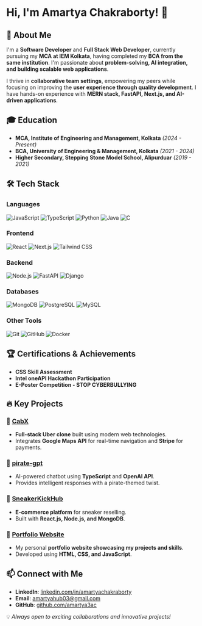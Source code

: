 # Hi, I'm Amartya Chakraborty! 👋

## 🚀 About Me

I'm a **Software Developer** and **Full Stack Web Developer**, currently pursuing my **MCA at IEM Kolkata**, having completed my **BCA from the same institution**. I'm passionate about **problem-solving, AI integration, and building scalable web applications**.

I thrive in **collaborative team settings**, empowering my peers while focusing on improving the **user experience through quality development**. I have hands-on experience with **MERN stack, FastAPI, Next.js, and AI-driven applications**.

## 🎓 Education

- **MCA, Institute of Engineering and Management, Kolkata** *(2024 - Present)*
- **BCA, University of Engineering & Management, Kolkata** *(2021 - 2024)*
- **Higher Secondary, Stepping Stone Model School, Alipurduar** *(2019 - 2021)*

## 🛠️ Tech Stack

### Languages
![JavaScript](https://img.shields.io/badge/JavaScript-F7DF1E?style=for-the-badge&logo=javascript&logoColor=black)
![TypeScript](https://img.shields.io/badge/TypeScript-007ACC?style=for-the-badge&logo=typescript&logoColor=white)
![Python](https://img.shields.io/badge/Python-3776AB?style=for-the-badge&logo=python&logoColor=white)
![Java](https://img.shields.io/badge/Java-ED8B00?style=for-the-badge&logo=openjdk&logoColor=white)
![C](https://img.shields.io/badge/C-00599C?style=for-the-badge&logo=c&logoColor=white)

### Frontend
![React](https://img.shields.io/badge/React-61DAFB?style=for-the-badge&logo=react&logoColor=black)
![Next.js](https://img.shields.io/badge/Next.js-000000?style=for-the-badge&logo=nextdotjs&logoColor=white)
![Tailwind CSS](https://img.shields.io/badge/TailwindCSS-38B2AC?style=for-the-badge&logo=tailwind-css&logoColor=white)

### Backend
![Node.js](https://img.shields.io/badge/Node.js-339933?style=for-the-badge&logo=nodedotjs&logoColor=white)
![FastAPI](https://img.shields.io/badge/FastAPI-009688?style=for-the-badge&logo=fastapi&logoColor=white)
![Django](https://img.shields.io/badge/Django-092E20?style=for-the-badge&logo=django&logoColor=white)

### Databases
![MongoDB](https://img.shields.io/badge/MongoDB-47A248?style=for-the-badge&logo=mongodb&logoColor=white)
![PostgreSQL](https://img.shields.io/badge/PostgreSQL-336791?style=for-the-badge&logo=postgresql&logoColor=white)
![MySQL](https://img.shields.io/badge/MySQL-4479A1?style=for-the-badge&logo=mysql&logoColor=white)

### Other Tools
![Git](https://img.shields.io/badge/Git-F05032?style=for-the-badge&logo=git&logoColor=white)
![GitHub](https://img.shields.io/badge/GitHub-181717?style=for-the-badge&logo=github&logoColor=white)
![Docker](https://img.shields.io/badge/Docker-2496ED?style=for-the-badge&logo=docker&logoColor=white)

## 🏆 Certifications & Achievements

- **CSS Skill Assessment**
- **Intel oneAPI Hackathon Participation**
- **E-Poster Competition - STOP CYBERBULLYING**

## 🔥 Key Projects

### 📌 [CabX](https://github.com/amartya3ac/CabX)
- **Full-stack Uber clone** built using modern web technologies.
- Integrates **Google Maps API** for real-time navigation and **Stripe** for payments.

### 📌 [pirate-gpt](https://github.com/amartya3ac/pirate-gpt)
- AI-powered chatbot using **TypeScript** and **OpenAI API**.
- Provides intelligent responses with a pirate-themed twist.

### 📌 [SneakerKickHub](https://github.com/amartya3ac/SneakerKickHub)
- **E-commerce platform** for sneaker reselling.
- Built with **React.js, Node.js, and MongoDB**.

### 📌 [Portfolio Website](https://github.com/amartya3ac/Amartya_portfolioWebsite)
- My personal **portfolio website showcasing my projects and skills**.
- Developed using **HTML, CSS, and JavaScript**.

## 📫 Connect with Me

- **LinkedIn**: [linkedin.com/in/amartyachakraborty](https://www.linkedin.com/in/amartyachakraborty)
- **Email**: [amartyahub03@gmail.com](mailto:amartyahub03@gmail.com)
- **GitHub**: [github.com/amartya3ac](https://github.com/amartya3ac)

💡 *Always open to exciting collaborations and innovative projects!*
